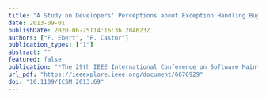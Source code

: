 ```yaml
---
title: "A Study on Developers' Perceptions about Exception Handling Bugs"
date: 2013-09-01
publishDate: 2020-06-25T14:16:36.204623Z
authors: ["F. Ebert", "F. Castor"]
publication_types: ["1"]
abstract: ""
featured: false
publication: "*The 29th IEEE International Conference on Software Maintenance (ICSM)*"
url_pdf: "https://ieeexplore.ieee.org/document/6676929"
doi: "10.1109/ICSM.2013.69"
---
```



